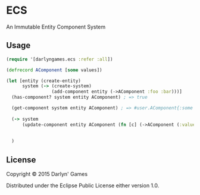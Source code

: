 # ECS

An Immutable Entity Component System

## Usage

```clojure
(require '[darlyngames.ecs :refer :all])

(defrecord AComponent [some values])

(let [entity (create-entity)
      system (-> (create-system)
                 (add-component entity (->AComponent :foo :bar)))]
  (has-component? system entity AComponent) ; => true

  (get-component system entity AComponent) ; => #user.AComponent{:some :foo :values :bar}
  
  (-> system
      (update-component entity AComponent (fn [c] (->AComponent (:values c) (:some c)))))
  
  
  )
```

## License

Copyright © 2015 Darlyn' Games

Distributed under the Eclipse Public License either version 1.0.
